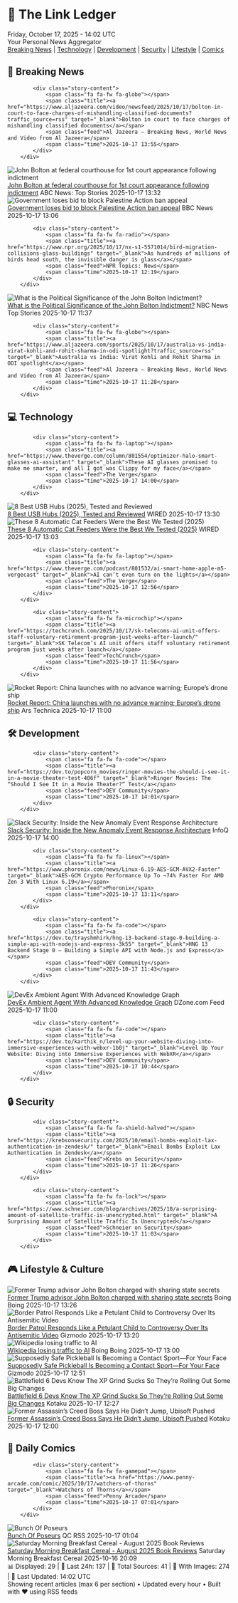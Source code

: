 <!-- Processing 54 RSS feeds at 2025-10-17 14:01:55 UTC -->
<!-- Processing: Penny Arcade -->
<!-- Processing: Questionable Content -->
<!-- Processing: Dinosaur Comics -->
<!-- Processing: CNN Breaking News -->
<!-- Processing: BBC World News -->
<!-- Processing: Al Jazeera Breaking News -->
<!-- Processing: Reuters Top News -->
<!-- Processing: Reuters World News -->
<!-- Processing: ABC News Breaking -->
<!-- Processing: The Verge -->
<!-- Processing: Ars Technica -->
<!-- Processing: O'Reilly Radar -->
<!-- Processing: WIRED -->
<!-- Processing: Slashdot -->
<!-- Processing: Hacker News -->
<!-- Processing: Dev.to -->
<!-- Processing: Phoronix Linux News -->
<!-- Processing: OMG! Ubuntu -->
<!-- Processing: DistroWatch -->
<!-- Processing: Red Hat Blog -->
<!-- Processing: GitHub Blog -->
<!-- Processing: InfoQ -->
<!-- Processing: Coding Horror -->
<!-- Processing: Gizmodo -->
<!-- Processing: Boing Boing -->
<!-- Generated 11 new posts out of 25 feeds processed -->
<div class="newspaper-header">
    <h1 class="newspaper-title">📰 The Link Ledger</h1>
    <div class="newspaper-date">Friday, October 17, 2025 - 14:02 UTC</div>
    <div class="newspaper-subtitle">Your Personal News Aggregator</div>
</div>

<div class="newspaper-nav">
    <a href="#breaking">Breaking News</a> |
    <a href="#tech">Technology</a> |
    <a href="#dev">Development</a> |
    <a href="#security">Security</a> |
    <a href="#lifestyle">Lifestyle</a> |
    <a href="#webcomics">Comics</a>
</div>

<div class="news-section breaking-news" id="breaking">
<h2 class="section-header">🚨 Breaking News</h2>
<div class="stories-container">
<div class="story">
            
            <div class="story-content">
                <span class="fa fa-fw fa-globe"></span>
                <span class="title"><a href="https://www.aljazeera.com/video/newsfeed/2025/10/17/bolton-in-court-to-face-charges-of-mishandling-classified-documents?traffic_source=rss" target="_blank">Bolton in court to face charges of mishandling classified documents</a></span>
                <span class="feed">Al Jazeera – Breaking News, World News and Video from Al Jazeera</span>
                <span class="time">2025-10-17 13:55</span>
            </div>
        </div>
<div class="story">
            <img src="https://s.abcnews.com/images/US/USA-TRUMP-BOLTON_1760706688274_hpMain_4x3t_384.jpg" alt="John Bolton at federal courthouse for 1st court appearance following indictment" class="story-image" loading="lazy" onerror="this.style.display='none'">
            <div class="story-content">
                <span class="fa fa-fw fa-tv"></span>
                <span class="title"><a href="https://abcnews.go.com/US/john-bolton-federal-courthouse-1st-court-appearance-indictment/story?id=126613130" target="_blank">John Bolton at federal courthouse for 1st court appearance following indictment</a></span>
                <span class="feed">ABC News: Top Stories</span>
                <span class="time">2025-10-17 13:32</span>
            </div>
        </div>
<div class="story">
            <img src="https://ichef.bbci.co.uk/ace/standard/240/cpsprodpb/8426/live/b75f8090-ab53-11f0-aa13-0b0479f6f42a.jpg" alt="Government loses bid to block Palestine Action ban appeal" class="story-image" loading="lazy" onerror="this.style.display='none'">
            <div class="story-content">
                <span class="fa fa-fw fa-flag"></span>
                <span class="title"><a href="https://www.bbc.com/news/articles/ce9dg5v43vmo?at_medium=RSS&at_campaign=rss" target="_blank">Government loses bid to block Palestine Action ban appeal</a></span>
                <span class="feed">BBC News</span>
                <span class="time">2025-10-17 13:06</span>
            </div>
        </div>
<div class="story">
            
            <div class="story-content">
                <span class="fa fa-fw fa-radio"></span>
                <span class="title"><a href="https://www.npr.org/2025/10/17/nx-s1-5571014/bird-migration-collisions-glass-buildings" target="_blank">As hundreds of millions of birds head south, the invisible danger is glass</a></span>
                <span class="feed">NPR Topics: News</span>
                <span class="time">2025-10-17 12:19</span>
            </div>
        </div>
<div class="story">
            <img src="https://media-cldnry.s-nbcnews.com/image/upload/t_fit_1500w/mpx/2704722219/2025_10/1760701054716_tdy_news_7a_welker_bolton_indictment_meaning_251016_1920x1080-drfd9o.jpg" alt="What is the Political Significance of the John Bolton Indictment?" class="story-image" loading="lazy" onerror="this.style.display='none'">
            <div class="story-content">
                <span class="fa fa-fw fa-broadcast-tower"></span>
                <span class="title"><a href="https://www.today.com/video/what-is-the-political-significance-of-the-john-bolton-indictment-250081349761" target="_blank">What is the Political Significance of the John Bolton Indictment?</a></span>
                <span class="feed">NBC News Top Stories</span>
                <span class="time">2025-10-17 11:37</span>
            </div>
        </div>
<div class="story">
            
            <div class="story-content">
                <span class="fa fa-fw fa-globe"></span>
                <span class="title"><a href="https://www.aljazeera.com/sports/2025/10/17/australia-vs-india-virat-kohli-and-rohit-sharma-in-odi-spotlight?traffic_source=rss" target="_blank">Australia vs India: Virat Kohli and Rohit Sharma in ODI spotlight</a></span>
                <span class="feed">Al Jazeera – Breaking News, World News and Video from Al Jazeera</span>
                <span class="time">2025-10-17 11:28</span>
            </div>
        </div>
</div>
</div>
<div class="news-section tech-news" id="tech">
<h2 class="section-header">💻 Technology</h2>
<div class="stories-container">
<div class="story">
            
            <div class="story-content">
                <span class="fa fa-fw fa-laptop"></span>
                <span class="title"><a href="https://www.theverge.com/column/801554/optimizer-halo-smart-glasses-ai-assistant" target="_blank">These AI glasses promised to make me smarter, and all I got was Clippy for my face</a></span>
                <span class="feed">The Verge</span>
                <span class="time">2025-10-17 14:00</span>
            </div>
        </div>
<div class="story">
            <img src="https://media.wired.com/photos/686d7dd0f31ad9f082b64555/master/pass/The%20Best%20USB%20Hubs%20for%20Connecting%20All%20Your%20Gadgets.png" alt="8 Best USB Hubs (2025), Tested and Reviewed" class="story-image" loading="lazy" onerror="this.style.display='none'">
            <div class="story-content">
                <span class="fa fa-fw fa-bolt"></span>
                <span class="title"><a href="https://www.wired.com/gallery/best-usb-hubs/" target="_blank">8 Best USB Hubs (2025), Tested and Reviewed</a></span>
                <span class="feed">WIRED</span>
                <span class="time">2025-10-17 13:30</span>
            </div>
        </div>
<div class="story">
            <img src="https://media.wired.com/photos/685dad5ad0ae2793acd7adf1/master/pass/Automatic%20Feeders.png" alt="These 8 Automatic Cat Feeders Were the Best We Tested (2025)" class="story-image" loading="lazy" onerror="this.style.display='none'">
            <div class="story-content">
                <span class="fa fa-fw fa-bolt"></span>
                <span class="title"><a href="https://www.wired.com/gallery/best-automatic-cat-feeders/" target="_blank">These 8 Automatic Cat Feeders Were the Best We Tested (2025)</a></span>
                <span class="feed">WIRED</span>
                <span class="time">2025-10-17 13:03</span>
            </div>
        </div>
<div class="story">
            
            <div class="story-content">
                <span class="fa fa-fw fa-laptop"></span>
                <span class="title"><a href="https://www.theverge.com/podcast/801532/ai-smart-home-apple-m5-vergecast" target="_blank">AI can’t even turn on the lights</a></span>
                <span class="feed">The Verge</span>
                <span class="time">2025-10-17 12:56</span>
            </div>
        </div>
<div class="story">
            
            <div class="story-content">
                <span class="fa fa-fw fa-microchip"></span>
                <span class="title"><a href="https://techcrunch.com/2025/10/17/sk-telecoms-ai-unit-offers-staff-voluntary-retirement-program-just-weeks-after-launch/" target="_blank">SK Telecom’s AI unit offers staff voluntary retirement program just weeks after launch</a></span>
                <span class="feed">TechCrunch</span>
                <span class="time">2025-10-17 11:56</span>
            </div>
        </div>
<div class="story">
            <img src="https://cdn.arstechnica.net/wp-content/uploads/2025/10/starshipflight11-presplash-500x500.jpg" alt="Rocket Report: China launches with no advance warning; Europe’s drone ship" class="story-image" loading="lazy" onerror="this.style.display='none'">
            <div class="story-content">
                <span class="fa fa-fw fa-cog"></span>
                <span class="title"><a href="https://arstechnica.com/space/2025/10/rocket-report-a-nearly-perfect-flight-for-starship-chinas-surprise-launch/" target="_blank">Rocket Report: China launches with no advance warning; Europe’s drone ship</a></span>
                <span class="feed">Ars Technica</span>
                <span class="time">2025-10-17 11:00</span>
            </div>
        </div>
</div>
</div>
<div class="news-section dev-news" id="dev">
<h2 class="section-header">🛠️ Development</h2>
<div class="stories-container">
<div class="story">
            
            <div class="story-content">
                <span class="fa fa-fw fa-code"></span>
                <span class="title"><a href="https://dev.to/popcorn_movies/ringer-movies-the-should-i-see-it-in-a-movie-theater-test-406f" target="_blank">Ringer Movies: The “Should I See It in a Movie Theater?” Test</a></span>
                <span class="feed">DEV Community</span>
                <span class="time">2025-10-17 14:01</span>
            </div>
        </div>
<div class="story">
            <img src="https://res.infoq.com/news/2025/10/slack-aer-security-system/en/headerimage/twitter_card+%281%29-1759622294042.jpg" alt="Slack Security: Inside the New Anomaly Event Response Architecture" class="story-image" loading="lazy" onerror="this.style.display='none'">
            <div class="story-content">
                <span class="fa fa-fw fa-info-circle"></span>
                <span class="title"><a href="https://www.infoq.com/news/2025/10/slack-aer-security-system/?utm_campaign=infoq_content&utm_source=infoq&utm_medium=feed&utm_term=global" target="_blank">Slack Security: Inside the New Anomaly Event Response Architecture</a></span>
                <span class="feed">InfoQ</span>
                <span class="time">2025-10-17 14:00</span>
            </div>
        </div>
<div class="story">
            
            <div class="story-content">
                <span class="fa fa-fw fa-linux"></span>
                <span class="title"><a href="https://www.phoronix.com/news/Linux-6.19-AES-GCM-AVX2-Faster" target="_blank">AES-GCM Crypto Performance Up To ~74% Faster For AMD Zen 3 With Linux 6.19</a></span>
                <span class="feed">Phoronix</span>
                <span class="time">2025-10-17 13:11</span>
            </div>
        </div>
<div class="story">
            
            <div class="story-content">
                <span class="fa fa-fw fa-code"></span>
                <span class="title"><a href="https://dev.to/trayshmhirk/hng-13-backend-stage-0-building-a-simple-api-with-nodejs-and-express-3k55" target="_blank">HNG 13 Backend Stage 0 – Building a Simple API with Node.js and Express</a></span>
                <span class="feed">DEV Community</span>
                <span class="time">2025-10-17 11:43</span>
            </div>
        </div>
<div class="story">
            <img src="https://dz2cdn1.dzone.com/thumbnail?fid=18700958&w=600" alt="DevEx Ambient Agent With Advanced Knowledge Graph" class="story-image" loading="lazy" onerror="this.style.display='none'">
            <div class="story-content">
                <span class="fa fa-fw fa-newspaper"></span>
                <span class="title"><a href="https://dzone.com/articles/devex-ambient-agent-advanced-knowledge-graph" target="_blank">DevEx Ambient Agent With Advanced Knowledge Graph</a></span>
                <span class="feed">DZone.com Feed</span>
                <span class="time">2025-10-17 11:00</span>
            </div>
        </div>
<div class="story">
            
            <div class="story-content">
                <span class="fa fa-fw fa-code"></span>
                <span class="title"><a href="https://dev.to/karthik_n/level-up-your-website-diving-into-immersive-experiences-with-webxr-1b0j" target="_blank">Level Up Your Website: Diving into Immersive Experiences with WebXR</a></span>
                <span class="feed">DEV Community</span>
                <span class="time">2025-10-17 10:44</span>
            </div>
        </div>
</div>
</div>
<div class="news-section security-news" id="security">
<h2 class="section-header">🔒 Security</h2>
<div class="stories-container">
<div class="story">
            
            <div class="story-content">
                <span class="fa fa-fw fa-shield-halved"></span>
                <span class="title"><a href="https://krebsonsecurity.com/2025/10/email-bombs-exploit-lax-authentication-in-zendesk/" target="_blank">Email Bombs Exploit Lax Authentication in Zendesk</a></span>
                <span class="feed">Krebs on Security</span>
                <span class="time">2025-10-17 11:26</span>
            </div>
        </div>
<div class="story">
            
            <div class="story-content">
                <span class="fa fa-fw fa-lock"></span>
                <span class="title"><a href="https://www.schneier.com/blog/archives/2025/10/a-surprising-amount-of-satellite-traffic-is-unencrypted.html" target="_blank">A Surprising Amount of Satellite Traffic Is Unencrypted</a></span>
                <span class="feed">Schneier on Security</span>
                <span class="time">2025-10-17 11:03</span>
            </div>
        </div>
</div>
</div>
<div class="news-section lifestyle-news" id="lifestyle">
<h2 class="section-header">🎮 Lifestyle & Culture</h2>
<div class="stories-container">
<div class="story">
            <img src="https://i0.wp.com/boingboing.net/wp-content/uploads/2016/11/RTR1FVK1-e1760707921402.jpg?fit=974%2C623&amp;quality=60&amp;ssl=1" alt="Former Trump advisor John Bolton charged with sharing state secrets" class="story-image" loading="lazy" onerror="this.style.display='none'">
            <div class="story-content">
                <span class="fa fa-fw fa-arrow-right"></span>
                <span class="title"><a href="https://boingboing.net/2025/10/17/former-trump-advisor-john-bolton-charged-with-sharing-state-secrets.html" target="_blank">Former Trump advisor John Bolton charged with sharing state secrets</a></span>
                <span class="feed">Boing Boing</span>
                <span class="time">2025-10-17 13:26</span>
            </div>
        </div>
<div class="story">
            <img src="https://gizmodo.com/app/uploads/2025/10/border-patrol-in-chicago-oct.-14-2025-1280x853.jpg" alt="Border Patrol Responds Like a Petulant Child to Controversy Over Its Antisemitic Video" class="story-image" loading="lazy" onerror="this.style.display='none'">
            <div class="story-content">
                <span class="fa fa-fw fa-computer"></span>
                <span class="title"><a href="https://gizmodo.com/border-patrol-responds-like-a-petulant-child-to-controversy-over-its-antisemitic-video-2000673314" target="_blank">Border Patrol Responds Like a Petulant Child to Controversy Over Its Antisemitic Video</a></span>
                <span class="feed">Gizmodo</span>
                <span class="time">2025-10-17 13:20</span>
            </div>
        </div>
<div class="story">
            <img src="https://i0.wp.com/boingboing.net/wp-content/uploads/2025/10/wikipedia.png?fit=1548%2C972&amp;quality=55&amp;ssl=1" alt="Wikipedia losing traffic to AI" class="story-image" loading="lazy" onerror="this.style.display='none'">
            <div class="story-content">
                <span class="fa fa-fw fa-arrow-right"></span>
                <span class="title"><a href="https://boingboing.net/2025/10/17/wikipedia-losing-traffic-to-ai.html" target="_blank">Wikipedia losing traffic to AI</a></span>
                <span class="feed">Boing Boing</span>
                <span class="time">2025-10-17 13:00</span>
            </div>
        </div>
<div class="story">
            <img src="https://gizmodo.com/app/uploads/2025/10/pickleball-1280x853.jpg" alt="Supposedly Safe Pickleball Is Becoming a Contact Sport—For Your Face" class="story-image" loading="lazy" onerror="this.style.display='none'">
            <div class="story-content">
                <span class="fa fa-fw fa-computer"></span>
                <span class="title"><a href="https://gizmodo.com/supposedly-safe-pickleball-is-becoming-a-contact-sport-for-your-face-2000673356" target="_blank">Supposedly Safe Pickleball Is Becoming a Contact Sport—For Your Face</a></span>
                <span class="feed">Gizmodo</span>
                <span class="time">2025-10-17 12:51</span>
            </div>
        </div>
<div class="story">
            <img src="https://kotaku.com/app/uploads/2025/08/bg6-1280x720.jpg" alt="Battlefield 6 Devs Know The XP Grind Sucks So They’re Rolling Out Some Big Changes" class="story-image" loading="lazy" onerror="this.style.display='none'">
            <div class="story-content">
                <span class="fa fa-fw fa-gamepad"></span>
                <span class="title"><a href="https://kotaku.com/battlefield-6-fastet-xp-farm-community-server-bots-update-2000636556" target="_blank">Battlefield 6 Devs Know The XP Grind Sucks So They’re Rolling Out Some Big Changes</a></span>
                <span class="feed">Kotaku</span>
                <span class="time">2025-10-17 12:27</span>
            </div>
        </div>
<div class="story">
            <img src="https://kotaku.com/app/uploads/2025/10/cote.jpg" alt="Former Assassin’s Creed Boss Says He Didn’t Jump, Ubisoft Pushed" class="story-image" loading="lazy" onerror="this.style.display='none'">
            <div class="story-content">
                <span class="fa fa-fw fa-gamepad"></span>
                <span class="title"><a href="https://kotaku.com/former-assassins-creed-boss-says-he-didnt-jump-ubisoft-pushed-2000636542" target="_blank">Former Assassin’s Creed Boss Says He Didn’t Jump, Ubisoft Pushed</a></span>
                <span class="feed">Kotaku</span>
                <span class="time">2025-10-17 12:00</span>
            </div>
        </div>
</div>
</div>
<div class="news-section webcomics-section" id="webcomics">
<h2 class="section-header">🎨 Daily Comics</h2>
<div class="stories-container">
<div class="story">
            
            <div class="story-content">
                <span class="fa fa-fw fa-gamepad"></span>
                <span class="title"><a href="https://www.penny-arcade.com/comic/2025/10/17/watchers-of-thorns" target="_blank">Watchers of Thorns</a></span>
                <span class="feed">Penny Arcade</span>
                <span class="time">2025-10-17 07:01</span>
            </div>
        </div>
<div class="story">
            <img src="http://www.questionablecontent.net/comics/5681.png" alt="Bunch Of Poseurs" class="story-image" loading="lazy" onerror="this.style.display='none'">
            <div class="story-content">
                <span class="fa fa-fw fa-music"></span>
                <span class="title"><a href="http://questionablecontent.net/view.php?comic=5681" target="_blank">Bunch Of Poseurs</a></span>
                <span class="feed">QC RSS</span>
                <span class="time">2025-10-17 01:04</span>
            </div>
        </div>
<div class="story">
            <img src="https://www.smbc-comics.com/comics/1760645300-202510br.png" alt="Saturday Morning Breakfast Cereal - August 2025 Book Reviews" class="story-image" loading="lazy" onerror="this.style.display='none'">
            <div class="story-content">
                <span class="fa fa-fw fa-smile"></span>
                <span class="title"><a href="https://www.smbc-comics.com/comic/august-2025-book-reviews" target="_blank">Saturday Morning Breakfast Cereal - August 2025 Book Reviews</a></span>
                <span class="feed">Saturday Morning Breakfast Cereal</span>
                <span class="time">2025-10-16 20:09</span>
            </div>
        </div>
</div>
</div>

<div class="newspaper-footer">
    <div class="stats">
        📊 Displayed: 29 | 📅 Last 24h: 137 | 📡 Total Sources: 41 | 📸 With Images: 274 |
        🔄 Last Updated: 14:02 UTC
    </div>
    <div class="footer-note">
        Showing recent articles (max 6 per section) • Updated every hour • Built with ❤️ using RSS feeds
    </div>
</div>
